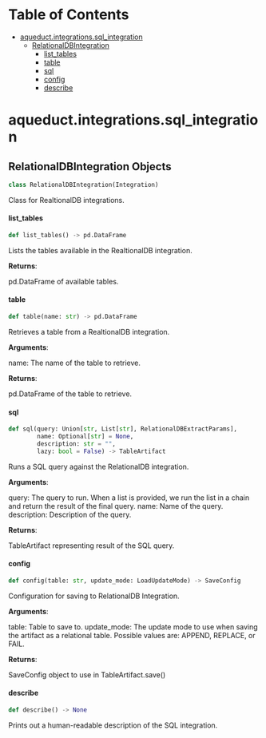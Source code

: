 # Table of Contents

* [aqueduct.integrations.sql\_integration](#aqueduct.integrations.sql_integration)
  * [RelationalDBIntegration](#aqueduct.integrations.sql_integration.RelationalDBIntegration)
    * [list\_tables](#aqueduct.integrations.sql_integration.RelationalDBIntegration.list_tables)
    * [table](#aqueduct.integrations.sql_integration.RelationalDBIntegration.table)
    * [sql](#aqueduct.integrations.sql_integration.RelationalDBIntegration.sql)
    * [config](#aqueduct.integrations.sql_integration.RelationalDBIntegration.config)
    * [describe](#aqueduct.integrations.sql_integration.RelationalDBIntegration.describe)

<a id="aqueduct.integrations.sql_integration"></a>

# aqueduct.integrations.sql\_integration

<a id="aqueduct.integrations.sql_integration.RelationalDBIntegration"></a>

## RelationalDBIntegration Objects

```python
class RelationalDBIntegration(Integration)
```

Class for RealtionalDB integrations.

<a id="aqueduct.integrations.sql_integration.RelationalDBIntegration.list_tables"></a>

#### list\_tables

```python
def list_tables() -> pd.DataFrame
```

Lists the tables available in the RealtionalDB integration.

**Returns**:

  pd.DataFrame of available tables.

<a id="aqueduct.integrations.sql_integration.RelationalDBIntegration.table"></a>

#### table

```python
def table(name: str) -> pd.DataFrame
```

Retrieves a table from a RealtionalDB integration.

**Arguments**:

  name:
  The name of the table to retrieve.
  

**Returns**:

  pd.DataFrame of the table to retrieve.

<a id="aqueduct.integrations.sql_integration.RelationalDBIntegration.sql"></a>

#### sql

```python
def sql(query: Union[str, List[str], RelationalDBExtractParams],
        name: Optional[str] = None,
        description: str = "",
        lazy: bool = False) -> TableArtifact
```

Runs a SQL query against the RelationalDB integration.

**Arguments**:

  query:
  The query to run. When a list is provided, we run the list
  in a chain and return the result of the final query.
  name:
  Name of the query.
  description:
  Description of the query.
  

**Returns**:

  TableArtifact representing result of the SQL query.

<a id="aqueduct.integrations.sql_integration.RelationalDBIntegration.config"></a>

#### config

```python
def config(table: str, update_mode: LoadUpdateMode) -> SaveConfig
```

Configuration for saving to RelationalDB Integration.

**Arguments**:

  table:
  Table to save to.
  update_mode:
  The update mode to use when saving the artifact as a relational table.
  Possible values are: APPEND, REPLACE, or FAIL.

**Returns**:

  SaveConfig object to use in TableArtifact.save()

<a id="aqueduct.integrations.sql_integration.RelationalDBIntegration.describe"></a>

#### describe

```python
def describe() -> None
```

Prints out a human-readable description of the SQL integration.

